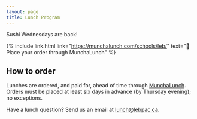 ```yaml
---
layout: page
title: Lunch Program
---
```


Sushi Wednesdays are back!

{% include link.html link="https://munchalunch.com/schools/leb/" text="🍣 Place your order through MunchaLunch" %}

## How to order

Lunches are ordered, and paid for, ahead of time through [MunchaLunch](https://munchalunch.com/schools/leb/). Orders must be placed at least six days in advance (by Thursday evening); no exceptions.

Have a lunch question? Send us an email at [lunch@lebpac.ca](mailto:lunch@lebpac.ca).